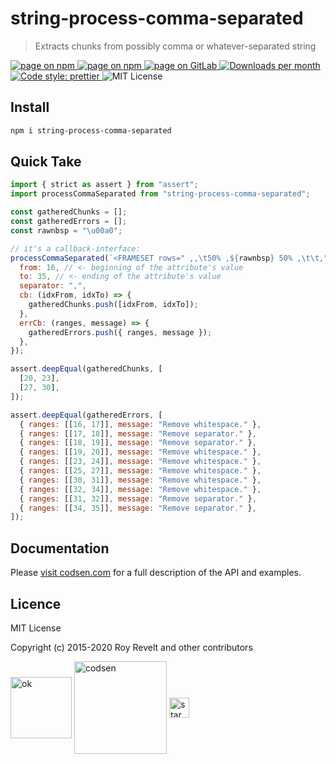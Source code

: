 # string-process-comma-separated

> Extracts chunks from possibly comma or whatever-separated string

<div class="package-badges">
  <a href="https://www.npmjs.com/package/string-process-comma-separated" rel="nofollow noreferrer noopener">
    <img src="https://img.shields.io/badge/-npm-blue?style=flat-square" alt="page on npm">
  </a>
  <a href="https://codsen.com/os/string-process-comma-separated" rel="nofollow noreferrer noopener">
    <img src="https://img.shields.io/badge/-Codsen-blue?style=flat-square" alt="page on npm">
  </a>
  <a href="https://gitlab.com/codsen/codsen/tree/master/packages/string-process-comma-separated" rel="nofollow noreferrer noopener">
    <img src="https://img.shields.io/badge/-GitLab-blue?style=flat-square" alt="page on GitLab">
  </a>
  <a href="https://npmcharts.com/compare/string-process-comma-separated?interval=30" rel="nofollow noreferrer noopener" target="_blank">
    <img src="https://img.shields.io/npm/dm/string-process-comma-separated.svg?style=flat-square" alt="Downloads per month">
  </a>
  <a href="https://prettier.io" rel="nofollow noreferrer noopener" target="_blank">
    <img src="https://img.shields.io/badge/code_style-prettier-brightgreen.svg?style=flat-square" alt="Code style: prettier">
  </a>
  <img src="https://img.shields.io/badge/licence-MIT-brightgreen.svg?style=flat-square" alt="MIT License">
</div>

## Install

```bash
npm i string-process-comma-separated
```

## Quick Take

```js
import { strict as assert } from "assert";
import processCommaSeparated from "string-process-comma-separated";

const gatheredChunks = [];
const gatheredErrors = [];
const rawnbsp = "\u00a0";

// it's a callback-interface:
processCommaSeparated(`<FRAMESET rows=" ,,\t50% ,${rawnbsp} 50% ,\t\t,">`, {
  from: 16, // <- beginning of the attribute's value
  to: 35, // <- ending of the attribute's value
  separator: ",",
  cb: (idxFrom, idxTo) => {
    gatheredChunks.push([idxFrom, idxTo]);
  },
  errCb: (ranges, message) => {
    gatheredErrors.push({ ranges, message });
  },
});

assert.deepEqual(gatheredChunks, [
  [20, 23],
  [27, 30],
]);

assert.deepEqual(gatheredErrors, [
  { ranges: [[16, 17]], message: "Remove whitespace." },
  { ranges: [[17, 18]], message: "Remove separator." },
  { ranges: [[18, 19]], message: "Remove separator." },
  { ranges: [[19, 20]], message: "Remove whitespace." },
  { ranges: [[23, 24]], message: "Remove whitespace." },
  { ranges: [[25, 27]], message: "Remove whitespace." },
  { ranges: [[30, 31]], message: "Remove whitespace." },
  { ranges: [[32, 34]], message: "Remove whitespace." },
  { ranges: [[31, 32]], message: "Remove separator." },
  { ranges: [[34, 35]], message: "Remove separator." },
]);
```

## Documentation

Please [visit codsen.com](https://codsen.com/os/string-process-comma-separated/) for a full description of the API and examples.

## Licence

MIT License

Copyright (c) 2015-2020 Roy Revelt and other contributors

<img src="https://codsen.com/images/png-codsen-ok.png" width="98" alt="ok" align="center"> <img src="https://codsen.com/images/png-codsen-1.png" width="148" alt="codsen" align="center"> <img src="https://codsen.com/images/png-codsen-star-small.png" width="32" alt="star" align="center">
